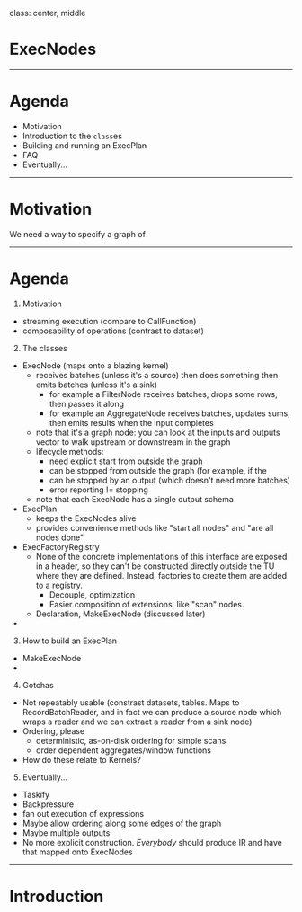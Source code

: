 class: center, middle

# ExecNodes

---

# Agenda

- Motivation
- Introduction to the `class`es
- Building and running an ExecPlan
- FAQ
- Eventually...

---

# Motivation

We need a way to specify a graph of 

---

# Agenda

1. Motivation
  - streaming execution (compare to CallFunction)
  - composability of operations (contrast to dataset)
2. The classes
  - ExecNode (maps onto a blazing kernel)
    - receives batches (unless it's a source) then does something then
      emits batches (unless it's a sink)
      - for example a FilterNode receives batches, drops some
        rows, then passes it along
      - for example an AggregateNode receives batches, updates
        sums, then emits results when the input completes
    - note that it's a graph node: you can look at the inputs
      and outputs vector to walk upstream or downstream in the
      graph
    - lifecycle methods:
      - need explicit start from outside the graph
      - can be stopped from outside the graph (for example, if the
      - can be stopped by an output (which doesn't need more batches)
      - error reporting != stopping
    - note that each ExecNode has a single output schema
  - ExecPlan
    - keeps the ExecNodes alive
    - provides convenience methods like "start all nodes" and
      "are all nodes done"
  - ExecFactoryRegistry
    - None of the concrete implementations of this interface are exposed
      in a header, so they can't be constructed directly outside the TU
      where they are defined. Instead, factories to create them are added
      to a registry.
      - Decouple, optimization
      - Easier composition of extensions, like "scan" nodes.
    - Declaration, MakeExecNode (discussed later)
  - 
3. How to build an ExecPlan
  - MakeExecNode
  - 
4. Gotchas
  - Not repeatably usable (constrast datasets, tables. Maps to
    RecordBatchReader, and in fact we can produce a source node
    which wraps a reader and we can extract a reader from a sink node)
  - Ordering, please
    - deterministic, as-on-disk ordering for simple scans
    - order dependent aggregates/window functions
  - How do these relate to Kernels?
5. Eventually...
  - Taskify
  - Backpressure
  - fan out execution of expressions
  - Maybe allow ordering along some edges of the graph
  - Maybe multiple outputs
  - No more explicit construction. *Everybody* should produce IR
    and have that mapped onto ExecNodes

---

# Introduction

